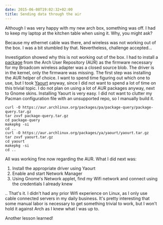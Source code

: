 ```yaml
---
date: 2015-06-08T19:02:32+02:00
title: Sending data through the air
---
```


Although I was very happy with my new arch box, something was off. I had to keep my laptop at the kitchen table when using it. Why, you might ask?

Because my ethernet cable was there, and wireless was not working out of the box. I was a bit stumbled by that. Nevertheless, challenge accepted...

Investigation showed why this is not working out of the box. I had to install a [package](https://aur.archlinux.org/packages/b43-firmware/) from the Arch User Repository (AUR) as the firmware necessary for my Broadcom wireless adapter was a closed source blob. The driver is in the kernel, only the firmware was missing. The first step was installing the AUR helper of choice. I want to spend time figuring out which one to use, but I took [Yaourt](https://archlinux.fr/yaourt-en) anyway, since I did not want to spend a lot of time on this trivial topic. I do not plan on using a lot of AUR packages anyway, next to Gnome skins. Installing Yaourt is very easy. I did not want to clutter my Pacman configuration file with an unsupported repo, so I manually build it.

    curl -O https://aur.archlinux.org/packages/pa/package-query/package-query.tar.gz
    tar zxvf package-query.tar.gz
    cd package-query
    makepkg -si
    cd ..
    curl -O https://aur.archlinux.org/packages/ya/yaourt/yaourt.tar.gz
    tar zxvf yaourt.tar.gz
    cd yaourt
    makepkg -si
    cd ..

All was working fine now regarding the AUR. What I did next was:

1. Install the appropriate driver using Yaourt
2. Enable and start Network Manager
3. Using Gnome's Network applet, find my Wifi network and connect using the credentials I already knew

.. That's it. I didn't had any prior Wifi experience on Linux, as I only use cable connected servers in my daily business. It's pretty interesting that some manual labor is necessary to get something trivial to work, but I won't hold it against Arch as I knew what I was up to. 

Another lesson learned!
